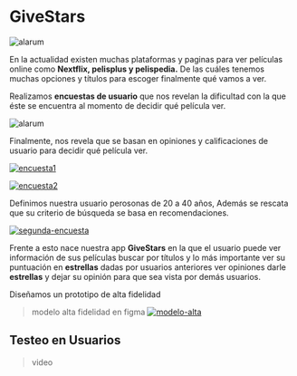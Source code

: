 
# GiveStars
![alarum](https://gifsanimados.de/img-gifsanimados.de/e/estrellas/estrellas-13.gif)



En la actualidad existen muchas plataformas y paginas para ver películas online como **Nextflix, pelisplus y pelispedia.** De las cuáles tenemos muchas opciones y títulos para escoger finalmente qué vamos a ver.

Realizamos **encuestas de usuario** que nos revelan la dificultad con la que éste se encuentra al momento de decidir qué película ver. 


![alarum](https://github.com/davidtheclark/gifs/raw/master/alarum.gif)



Finalmente, nos revela que se basan en opiniones y calificaciones de usuario para decidir qué película ver.


<a href="https://ibb.co/j4G147Y"><img src="https://i.ibb.co/cTt7Tz9/encuesta1.png" alt="encuesta1" border="0"></a>


<a href="https://ibb.co/fMFK7TN"><img src="https://i.ibb.co/CB8XFS9/encuesta2.png" alt="encuesta2" border="0"></a>


Definimos nuestra usuario perosonas de 20 a 40 años, Además se rescata que su criterio de búsqueda se basa en recomendaciones.


<a href="https://imgbb.com/"><img src="https://i.ibb.co/cLt20vL/segunda-encuesta.png" alt="segunda-encuesta" border="0"></a>



Frente a esto nace nuestra app **GiveStars** en la que el usuario puede ver información de sus películas buscar por títulos y lo más importante ver  su puntuación en **estrellas** dadas por usuarios anteriores ver opiniones darle **estrellas** y dejar su opinión para que sea vista por demás usuarios.


Diseñamos un prototipo de alta fidelidad 
>
>modelo alta fidelidad en figma
<a href="https://ibb.co/crQpwvX"><img src="https://i.ibb.co/HHqMC2p/modelo-alta.png" alt="modelo-alta" border="0"></a>
## Testeo en Usuarios

>video


